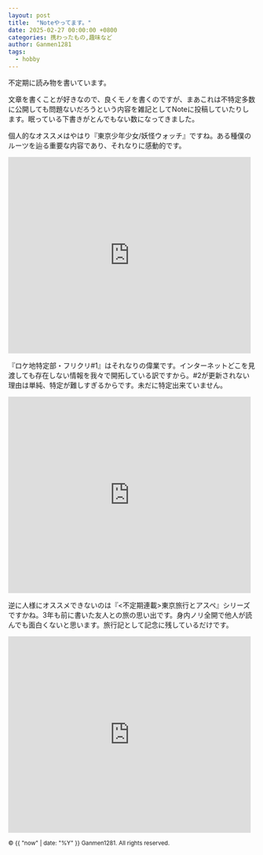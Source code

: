 ```yaml
---
layout: post
title:  "Noteやってます。"
date: 2025-02-27 00:00:00 +0800
categories: 携わったもの,趣味など
author: Ganmen1281
tags:
  - hobby
---
```


不定期に読み物を書いています。

文章を書くことが好きなので、良くモノを書くのですが、まあこれは不特定多数に公開しても問題ないだろうという内容を雑記としてNoteに投稿していたりします。眠っている下書きがとんでもない数になってきました。

個人的なオススメはやはり『東京少年少女/妖怪ウォッチ』ですね。ある種僕のルーツを辿る重要な内容であり、それなりに感動的です。

<iframe class="note-embed" src="https://note.com/embed/notes/n5ec260bec507" style="border: 0; display: block; max-width: 99%; width: 494px; padding: 0px; margin: 10px 0px; position: static; visibility: visible;" height="400"></iframe><script async src="https://note.com/scripts/embed.js" charset="utf-8"></script>

『ロケ地特定部・フリクリ#1』はそれなりの偉業です。インターネットどこを見渡しても存在しない情報を我々で開拓している訳ですから。#2が更新されない理由は単純、特定が難しすぎるからです。未だに特定出来ていません。

<iframe class="note-embed" src="https://note.com/embed/notes/n505444cc39ce" style="border: 0; display: block; max-width: 99%; width: 494px; padding: 0px; margin: 10px 0px; position: static; visibility: visible;" height="400"></iframe><script async src="https://note.com/scripts/embed.js" charset="utf-8"></script>

逆に人様にオススメできないのは『<不定期連載>東京旅行とアスペ』シリーズですかね。3年も前に書いた友人との旅の思い出です。身内ノリ全開で他人が読んでも面白くないと思います。旅行記として記念に残しているだけです。

<iframe class="note-embed" src="https://note.com/embed/notes/nbe9e4751c1bd" style="border: 0; display: block; max-width: 99%; width: 494px; padding: 0px; margin: 10px 0px; position: static; visibility: visible;" height="400"></iframe><script async src="https://note.com/scripts/embed.js" charset="utf-8"></script>

[jekyll-docs]: http://jekyllrb.com/docs/home
[jekyll-gh]:   https://github.com/jekyll/jekyll
[jekyll-talk]: https://talk.jekyllrb.com/

<p><small>&copy; {{ "now" | date: "%Y" }} Ganmen1281. All rights reserved.</small></p>